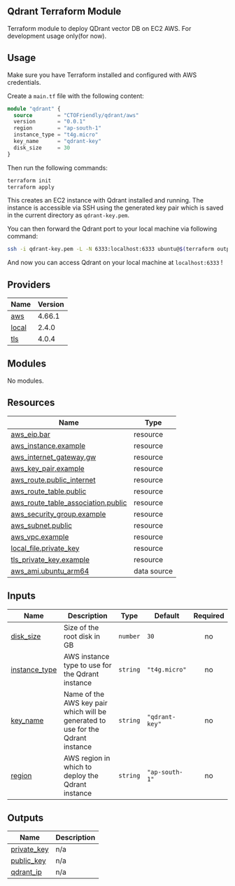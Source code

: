 ## Qdrant Terraform Module

Terraform module to deploy QDrant vector DB on EC2 AWS. For development usage only(for now).

## Usage

Make sure you have Terraform installed and configured with AWS credentials.

Create a `main.tf` file with the following content:

```terraform
module "qdrant" {
  source        = "CTOFriendly/qdrant/aws"
  version       = "0.0.1"
  region        = "ap-south-1"
  instance_type = "t4g.micro"
  key_name      = "qdrant-key"
  disk_size     = 30
}
```

Then run the following commands:

```bash
terraform init
terraform apply
```

This creates an EC2 instance with Qdrant installed and running. The instance is accessible via SSH using the generated key pair which is saved in the current directory as `qdrant-key.pem`.

You can then forward the Qdrant port to your local machine via following command:

```bash
ssh -i qdrant-key.pem -L -N 6333:localhost:6333 ubuntu@$(terraform output qdrant_ip) &
```

And now you can access Qdrant on your local machine at `localhost:6333` !

## Providers

| Name | Version |
|------|---------|
| <a name="provider_aws"></a> [aws](#provider\_aws) | 4.66.1 |
| <a name="provider_local"></a> [local](#provider\_local) | 2.4.0 |
| <a name="provider_tls"></a> [tls](#provider\_tls) | 4.0.4 |

## Modules

No modules.

## Resources

| Name | Type |
|------|------|
| [aws_eip.bar](https://registry.terraform.io/providers/hashicorp/aws/latest/docs/resources/eip) | resource |
| [aws_instance.example](https://registry.terraform.io/providers/hashicorp/aws/latest/docs/resources/instance) | resource |
| [aws_internet_gateway.gw](https://registry.terraform.io/providers/hashicorp/aws/latest/docs/resources/internet_gateway) | resource |
| [aws_key_pair.example](https://registry.terraform.io/providers/hashicorp/aws/latest/docs/resources/key_pair) | resource |
| [aws_route.public_internet](https://registry.terraform.io/providers/hashicorp/aws/latest/docs/resources/route) | resource |
| [aws_route_table.public](https://registry.terraform.io/providers/hashicorp/aws/latest/docs/resources/route_table) | resource |
| [aws_route_table_association.public](https://registry.terraform.io/providers/hashicorp/aws/latest/docs/resources/route_table_association) | resource |
| [aws_security_group.example](https://registry.terraform.io/providers/hashicorp/aws/latest/docs/resources/security_group) | resource |
| [aws_subnet.public](https://registry.terraform.io/providers/hashicorp/aws/latest/docs/resources/subnet) | resource |
| [aws_vpc.example](https://registry.terraform.io/providers/hashicorp/aws/latest/docs/resources/vpc) | resource |
| [local_file.private_key](https://registry.terraform.io/providers/hashicorp/local/latest/docs/resources/file) | resource |
| [tls_private_key.example](https://registry.terraform.io/providers/hashicorp/tls/latest/docs/resources/private_key) | resource |
| [aws_ami.ubuntu_arm64](https://registry.terraform.io/providers/hashicorp/aws/latest/docs/data-sources/ami) | data source |

## Inputs

| Name | Description | Type | Default | Required |
|------|-------------|------|---------|:--------:|
| <a name="input_disk_size"></a> [disk\_size](#input\_disk\_size) | Size of the root disk in GB | `number` | `30` | no |
| <a name="input_instance_type"></a> [instance\_type](#input\_instance\_type) | AWS instance type to use for the Qdrant instance | `string` | `"t4g.micro"` | no |
| <a name="input_key_name"></a> [key\_name](#input\_key\_name) | Name of the AWS key pair which will be generated to use for the Qdrant instance | `string` | `"qdrant-key"` | no |
| <a name="input_region"></a> [region](#input\_region) | AWS region in which to deploy the Qdrant instance | `string` | `"ap-south-1"` | no |

## Outputs

| Name | Description |
|------|-------------|
| <a name="output_private_key"></a> [private\_key](#output\_private\_key) | n/a |
| <a name="output_public_key"></a> [public\_key](#output\_public\_key) | n/a |
| <a name="output_qdrant_ip"></a> [qdrant\_ip](#output\_qdrant\_ip) | n/a |
